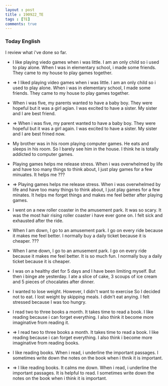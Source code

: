```yaml
---
layout : post
title : 190922_TE
tags : [TE]
comments: true
---
```

### Today English
I review what i've done so far.

- I like playing viedo games when i was little. I am an only child so i used to play alone. When I was in elementary school, i made some friends. They came to my house to play games together.

- => I liked playing video games when i was little. I am an only child so i used to play alone. When i was in elementary school, I made some friends. They came to my house to play games together.

- When i was five, my parents wanted to have a baby boy. They were hopeful but it was a girl agian. I was excited to have a sister. My sister and I are best friend.

- => When i was five, my parent wanted to have a baby boy. They were hopeful but it was a girl again. I was excited to have a sister. My sister and I are best frined now.

- My brother was in his room playing computer games. He eats and sleeps in his room. So I barely see him in the house. I think he is totally addicted to computer games.

- Playing games helps me release stress. When i was overwhelmed by life and have too many things to think about, I just play games for a few minuates. It helps me ??? 

- => Playing games helps me release stress. When i was overwhelmed by life and have too many things to think about, I just play games for a few minates. It helps me forget things and makes me feel better after playing games.

- I went on a new roller coaster in the amusement park. It was so scary. It was the most hair rising roller coaster i have ever gone on. I felt sick and exhausted after the ride.

- When I am down, I go to an amusement park. I go on every ride because it makes me feel better. I normally buy a daily ticket because it is cheaper. ???

- When I ame down, I go to an amusement park. I go on every ride because it makes me feel better. It is so much fun. I normally buy a daily ticket because it is cheaper.

- I was on a healthy diet for 5 days and I have been limiting myself. But then i binge ate yesterday. I ate a slice of cake, 3 scoups of ice cream and 5 pieces of chocalates after dinner.

- I wanted to lose weight. However, I didn't want to exercise So I decided not to eat. I lost weight by skipping meals. I didn't eat anying. I felt stressed because I was too hungry.

- I read two to three books a month. It takes time to read a book. I like reading because i can forget everything. I also think it become more imaginative from reading it.

-  => I read two to three books a month. It takes time to read a book. I like reading because i can forget everything. I also think i become more imaginative from reading books.

- I like reading books. When i read, i underline the important passages. I sometimes write down the notes on the book when i thnik it is important.

- => I like reading books. It calms me down. When i read, i underline the important passages. It is helpful to read. I sometimes write down the notes on the book when i think it is important.
